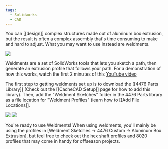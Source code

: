 ```yaml
---
tags:
  - Solidworks
  - CAD
---
```

You can [[design]] complex structures made out of aluminum box extrusion, but the result is often a complex assembly that's time consuming to make and hard to adjust. What you may want to use instead are weldments.

![](https://i.imgur.com/QjHMRUK.png)

Weldments are a set of SolidWorks tools that lets you sketch a path, then generate an extrusion profile that follows your path. For a demonstration of how this works, watch the first 2 minutes of this [YouTube video](https://www.youtube.com/watch?v=U8zpMxDt7xc)

The first step to getting weldments set up is to download the [[4476 Parts Library]] (Check out the [[CacheCAD Setup]] page for how to add this library). Then, add the "Weldment Sketches" folder in the 4476 Parts library as a file location for "Weldment Profiles" (learn how to [[Add File Locations]].

![](https://i.imgur.com/baZgCxO.png)
![](https://i.imgur.com/a3RHT3J.png)

You're ready to use Weldments! When using weldments, you'll mainly be using the profiles in \[Weldment Sketches -> 4476 Custom -> Aluminum Box Extrusion], but feel free to check out the hex shaft profiles and 8020 profiles that may come in handy for offseason projects.